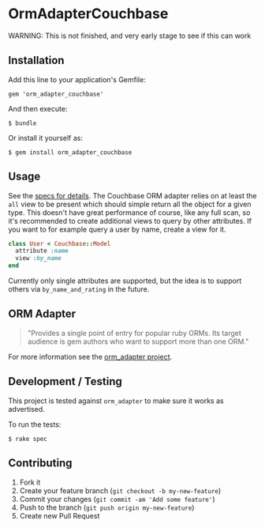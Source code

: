 # OrmAdapterCouchbase

WARNING: This is not finished, and very early stage to see if this can work

## Installation

Add this line to your application's Gemfile:

    gem 'orm_adapter_couchbase'

And then execute:

    $ bundle

Or install it yourself as:

    $ gem install orm_adapter_couchbase

## Usage

See the [specs for
details](https://github.com/sideshowcoder/orm_adapter_couchbase/blob/master/spec/couchbase_spec.rb).
The Couchbase ORM adapter relies on at least the `all` view to be present which
should simple return all the object for a given type. This doesn't have great
performance of course, like any full scan, so it's recommended to create
additional views to query by other attributes. If you want to for example query
a user by name, create a view for it.

```ruby
class User < Couchbase::Model
  attribute :name
  view :by_name
end
```

Currently only single attributes are supported, but the idea is to support
others via `by_name_and_rating` in the future.

## ORM Adapter

> "Provides a single point of entry for popular ruby ORMs. Its target audience
> is gem authors who want to support more than one ORM."

For more information see the [orm_adapter
project](http://github.com/ianwhite/orm_adapter).

## Development / Testing

This project is tested against `orm_adapter` to make sure it works as
advertised.

To run the tests:

```
$ rake spec
```

## Contributing

1. Fork it
2. Create your feature branch (`git checkout -b my-new-feature`)
3. Commit your changes (`git commit -am 'Add some feature'`)
4. Push to the branch (`git push origin my-new-feature`)
5. Create new Pull Request
